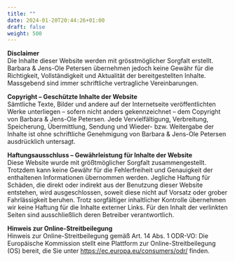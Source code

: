 ```yaml
---
title: ""
date: 2024-01-20T20:44:26+01:00
draft: false
weight: 500
---
```


**Disclaimer**  
Die Inhalte dieser Website werden mit grösstmöglicher Sorgfalt erstellt. Barbara & Jens-Ole Petersen übernehmen jedoch keine Gewähr für die Richtigkeit, Vollständigkeit und Aktualität der bereitgestellten Inhalte. Massgebend sind immer schriftliche vertragliche Vereinbarungen.

**Copyright – Geschützte Inhalte der Website**  
Sämtliche Texte, Bilder und andere auf der Internetseite veröffentlichten Werke unterliegen – sofern nicht anders gekennzeichnet – dem Copyright von Barbara & Jens-Ole Petersen. Jede Vervielfältigung, Verbreitung, Speicherung, Übermittlung, Sendung und Wieder- bzw. Weitergabe der Inhalte ist ohne schriftliche Genehmigung von Barbara & Jens-Ole Petersen ausdrücklich untersagt.

**Haftungsausschluss – Gewährleistung für Inhalte der Website**  
Diese Website wurde mit größtmöglicher Sorgfalt zusammengestellt. Trotzdem kann keine Gewähr für die Fehlerfreiheit und Genauigkeit der enthaltenen Informationen übernommen werden. Jegliche Haftung für Schäden, die direkt oder indirekt aus der Benutzung dieser Website entstehen, wird ausgeschlossen, soweit diese nicht auf Vorsatz oder grober Fahrlässigkeit beruhen. Trotz sorgfältiger inhaltlicher Kontrolle übernehmen wir keine Haftung für die Inhalte externer Links. Für den Inhalt der verlinkten Seiten sind ausschließlich deren Betreiber verantwortlich.

**Hinweis zur Online-Streitbeilegung**  
Hinweis zur Online-Streitbeilegung gemäß Art. 14 Abs. 1 ODR-VO: Die Europäische Kommission stellt eine Plattform zur Online-Streitbeilegung (OS) bereit, die Sie unter https://ec.europa.eu/consumers/odr/ finden.
